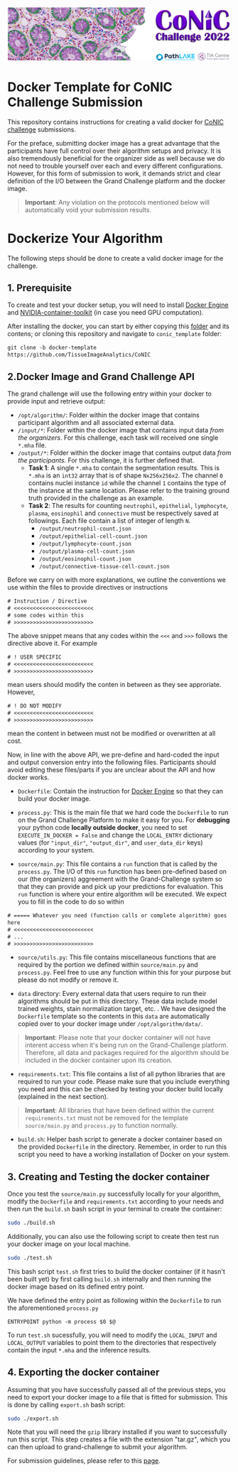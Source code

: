 <p align="center">
  <img src="/doc/conic_banner.png">
</p>

# Docker Template for CoNIC Challenge Submission

This repository contains instructions for creating a valid docker for [CoNIC challenge](https://conic-challenge.grand-challenge.org/Home/) submissions.

For the preface, submitting docker image has a great advantage that the participants have full control over their algorithm setups and privacy. It is also tremendously beneficial for the organizer side as well because we do not need to trouble yourself over each and every different configurations. However, for this form of submission to work, it demands strict and clear definition of the I/O between the Grand Challenge platform and the docker image. 

> **Important**: Any violation on the protocols mentioned below will automatically void your submission results.


# Dockerize Your Algorithm

The following steps should be done to create a valid docker image for the challenge.

## 1. Prerequisite
To create and test your docker setup, you will need to install [Docker Engine](https://docs.docker.com/engine/install/)
and [NVIDIA-container-toolkit](https://docs.nvidia.com/datacenter/cloud-native/container-toolkit/install-guide.html) (in case you need GPU computation).

After installing the docker, you can start by either copying this [folder]() and its contens; or cloning this repository and navigate to `conic_template` folder:

```
git clone -b docker-template https://github.com/TissueImageAnalytics/CoNIC
```

## 2.Docker Image and Grand Challenge API

The grand challenge will use the following entry within your docker to provide input and retrieve output:
- `/opt/algorithm/`: Folder within the docker image that contains participant algorithm and all associated external data.
- `/input/*`: Folder within the docker image that contains input data *from the organizers*. For this challenge, each task will received one single `*.mha` file.
- `/output/*`: Folder within the docker image that contains output data *from the participants*. For this challenge, it is further defined that.
  - **Task 1**: A single `*.mha` to contain the segmentation results. This is `*.mha` is an `int32` array that is of shape `Nx256x256x2`. The channel `0` contains nuclei instance `id` while the channel `1` contains the type of the instance at the same location. Please refer to the training ground truth provided in the challenge as an example.
  - **Task 2**: The results for counting `neutrophil`,
  `epithelial`, `lymphocyte`, `plasma`, `eosinophil` and
  `connective` must be respectively saved at followings. Each file contain a list of integer of length `N`.
    - `/output/neutrophil-count.json`
    - `/output/epithelial-cell-count.json`
    - `/output/lymphocyte-count.json`
    - `/output/plasma-cell-count.json`
    - `/output/eosinophil-count.json`
    - `/output/connective-tissue-cell-count.json`

Before we carry on with more explanations, we outline the conventions we use within the files to provide directives or instructions

```
# Instruction / Directive
# <<<<<<<<<<<<<<<<<<<<<<<<<
# some codes within this
# >>>>>>>>>>>>>>>>>>>>>>>>>
```
The above snippet means that any codes within the `<<<` and `>>>` follows the directive above it. For example

```
# ! USER SPECIFIC
# <<<<<<<<<<<<<<<<<<<<<<<<<
# >>>>>>>>>>>>>>>>>>>>>>>>>
```
mean users should modify the conten in between as they see approriate. However,
```
# ! DO NOT MODIFY
# <<<<<<<<<<<<<<<<<<<<<<<<<
# >>>>>>>>>>>>>>>>>>>>>>>>>
```
mean the content in between must not be modified or overwritten at all cost.

Now, in line with the above API, we pre-define and hard-coded the input and output conversion entry into the following files. Participants should avoid editing these files/parts if you are unclear about the API and how docker works.

- `Dockerfile`: Contain the instruction for [Docker Engine](https://docs.docker.com/engine/install/) so that they can build your docker image.

- `process.py`: This is the main file that we hard code the `Dockerfile` to run on the Grand Challenge Platform to make it easy for you. For **debugging** your python code **locally outside docker**, you need to set `EXECUTE_IN_DOCKER = False` and change the `LOCAL_ENTRY` dictionary values (for `"input_dir"`, `"output_dir"`, and `user_data_dir` keys) according to your system.


- `source/main.py`: This file contains a `run` function that is called by the `process.py`. The I/O of this `run` function has been pre-defined based on our (the organizers) aggreement with the Grand-Challenge system so that they can provide and pick up your predictions for evaluation. This `run` function is where your entire algorithm will be executed. We expect you to fill in the code to do so within

```
# ===== Whatever you need (function calls or complete algorithm) goes here
# <<<<<<<<<<<<<<<<<<<<<<<<<
# ...
# >>>>>>>>>>>>>>>>>>>>>>>>>
```
- `source/utils.py`: This file contains miscellaneous functions that are required by the portion we defined within `source/main.py` and `process.py`. Feel free to use any function within this for your purpose but please do not modify or remove it.

- `data` directory: Every external data that users require to run their algorithms should be put in this directory. These data include model trained weights, stain normalization
target, etc. . We have designed the `Dockerfile` template so the contents in this `data` are automatically copied over to your docker image under `/opt/algorithm/data/`.

> **Important**: Please note that your docker container will not have interent access when it's being run on the Grand-Challenge platform. Therefore, all data and packages required for the algorithm should be included in the docker container upon its creation.

- `requirements.txt`: This file contains a list of all python libraries that are required to run your code. Please make sure that you include everything you need and this can be checked by testing your docker build locally (explained in the next section).

> **Important**: All libraries that have been defined within the current `requirements.txt` must not be removed for the template `source/main.py` and `process.py` to function normally.

- `build.sh`: Helper bash script to generate a docker container based on the provided `Dockerfile` in the directory. Remember, in order to run this script you need to have a working installation of Docker on your system.

## 3. Creating and Testing the docker container

Once you test the `source/main.py` successfully locally for your algorithm, modify the `Dockerfile` and `requirements.txt` according to your needs and then run the `build.sh` bash script in your terminal to create the container:

```bash
sudo ./build.sh
```

Additionally, you can also use the following script to create then test run your docker image on your local machine.
```bash
sudo ./test.sh
```

This bash script `test.sh` first tries to build the docker container (if it hasn't been built yet) by first calling `build.sh` internally and then running the docker image based on its defined entry point.

We have defined the entry point as following within the `Dockerfile` to run the aforementioned `process.py`

```
ENTRYPOINT python -m process $0 $@
```

To run `test.sh` sucessfully, you will need to modify the `LOCAL_INPUT` and `LOCAL_OUTPUT` variables to point them to the directories that respectively contain the input `*.mha` and the inference results.


## 4. Exporting the docker container
Assuming that you have successfully passed all of the previous steps, you need to export your docker image to a file that is fitted for submission. This is done by calling `export.sh` bash script:
```bash
sudo ./export.sh
```
Note that you will need the `gzip` library installed if you want to successfully run this script. This step creates a file with the extension "tar.gz", which you can then upload to grand-challenge to submit your algorithm.

For submission guidelines, please refer to this [page]().
